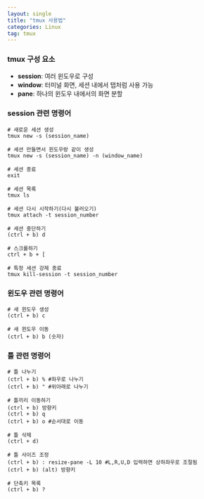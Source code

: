 ```yaml
---
layout: single
title: "tmux 사용법"
categories: Linux
tag: tmux
---
```


### tmux 구성 요소

- **session**: 여러 윈도우로 구성
- **window**: 터미널 화면, 세션 내에서 탭처럼 사용 가능
- **pane**: 하나의 윈도우 내에서의 화면 분할

### session 관련 명령어

```
# 새로운 세션 생성
tmux new -s (session_name)

# 세션 만들면서 윈도우랑 같이 생성
tmux new -s (session_name) -n (window_name)

# 세션 종료
exit

# 세션 목록
tmux ls

# 세션 다시 시작하기(다시 불러오기)
tmux attach -t session_number

# 세션 중단하기
(ctrl + b) d

# 스크롤하기
ctrl + b + [

# 특정 세션 강제 종료
tmux kill-session -t session_number
```

### 윈도우 관련 명령어

```
# 새 윈도우 생성
(ctrl + b) c

# 새 윈도우 이동
(ctrl + b) b (숫자)
```

### 틀 관련 명령어

```
# 틀 나누기
(ctrl + b) % #좌우로 나누기
(ctrl + b) " #위아래로 나누기

# 틀끼리 이동하기
(ctrl + b) 방향키
(ctrl + b) q
(ctrl + b) o #순서대로 이동

# 틀 삭제
(ctrl + d)

# 틀 사이즈 조정
(ctrl + b) : resize-pane -L 10 #L,R,U,D 입력하면 상하좌우로 조절됨
(ctrl + b) (alt) 방향키

# 단축키 목록
(ctrl + b) ?
```

